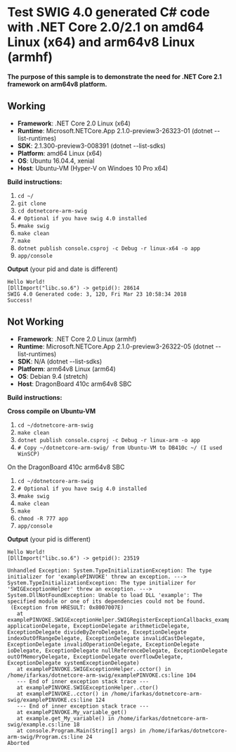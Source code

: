 # Test SWIG 4.0 generated C# code with .NET Core 2.0/2.1 on amd64 Linux (x64) and arm64v8 Linux (armhf) #

**The purpose of this sample is to demonstrate the need for .NET Core 2.1 framework on arm64v8 platform.**

## Working ##
- **Framework**: .NET Core 2.0 Linux (x64)
- **Runtime**: Microsoft.NETCore.App 2.1.0-preview3-26323-01 (dotnet --list-runtimes)
- **SDK**: 2.1.300-preview3-008391 (dotnet --list-sdks)
- **Platform**: amd64 Linux (x64)
- **OS**: Ubuntu 16.04.4, xenial
- **Host**: Ubuntu-VM (Hyper-V on Windoes 10 Pro x64) 

**Build instructions:**

1. `cd ~/`
1. `git clone`
1. `cd dotnetcore-arm-swig`
1. `# Optional if you have swig 4.0 installed`
1. `#make swig` 
1. `make clean`
1. `make`
1. `dotnet publish console.csproj -c Debug -r linux-x64 -o app`
1. `app/console`

**Output** (your pid and date is different)

    Hello World!
	[DllImport("libc.so.6") -> getpid(): 28614
	SWIG 4.0 Generated code: 3, 120, Fri Mar 23 10:58:34 2018
	Success!

## Not Working ##
- **Framework**: .NET Core 2.0 Linux (armhf)
- **Runtime**: Microsoft.NETCore.App 2.1.0-preview3-26322-05 (dotnet --list-runtimes)
- **SDK**: N/A (dotnet --list-sdks)
- **Platform**: arm64v8 Linux (arm64)
- **OS**: Debian 9.4 (stretch)
- **Host**: DragonBoard 410c arm64v8 SBC 

**Build instructions:**

**Cross compile on Ubuntu-VM**

1. `cd ~/dotnetcore-arm-swig`
1. `make clean`
1. `dotnet publish console.csproj -c Debug -r linux-arm -o app`
1. `# Copy ~/dotnetcore-arm-swig/ from Ubuntu-VM to DB410c ~/ (I used WinSCP)`

On the  DragonBoard 410c arm64v8 SBC
1. `cd ~/dotnetcore-arm-swig`
1. `# Optional if you have swig 4.0 installed`
1. `#make swig` 
1. `make clean`
1. `make`
1. `chmod -R 777 app`
1. `app/console`

**Output** (your pid is different)

    Hello World!
    [DllImport("libc.so.6") -> getpid(): 23519
    
    Unhandled Exception: System.TypeInitializationException: The type initializer for 'examplePINVOKE' threw an exception. ---> System.TypeInitializationException: The type initializer for 'SWIGExceptionHelper' threw an exception. ---> System.DllNotFoundException: Unable to load DLL 'example': The specified module or one of its dependencies could not be found.
     (Exception from HRESULT: 0x8007007E)
       at examplePINVOKE.SWIGExceptionHelper.SWIGRegisterExceptionCallbacks_example(ExceptionDelegate applicationDelegate, ExceptionDelegate arithmeticDelegate, ExceptionDelegate divideByZeroDelegate, ExceptionDelegate indexOutOfRangeDelegate, ExceptionDelegate invalidCastDelegate, ExceptionDelegate invalidOperationDelegate, ExceptionDelegate ioDelegate, ExceptionDelegate nullReferenceDelegate, ExceptionDelegate outOfMemoryDelegate, ExceptionDelegate overflowDelegate, ExceptionDelegate systemExceptionDelegate)
       at examplePINVOKE.SWIGExceptionHelper..cctor() in /home/ifarkas/dotnetcore-arm-swig/examplePINVOKE.cs:line 104
       --- End of inner exception stack trace ---
       at examplePINVOKE.SWIGExceptionHelper..ctor()
       at examplePINVOKE..cctor() in /home/ifarkas/dotnetcore-arm-swig/examplePINVOKE.cs:line 124
       --- End of inner exception stack trace ---
       at examplePINVOKE.My_variable_get()
       at example.get_My_variable() in /home/ifarkas/dotnetcore-arm-swig/example.cs:line 18
       at console.Program.Main(String[] args) in /home/ifarkas/dotnetcore-arm-swig/Program.cs:line 24
    Aborted
    